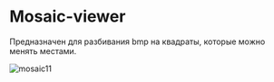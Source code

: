 # Mosaic-viewer

Предназначен для разбивания bmp на квадраты, которые можно менять местами.

![mosaic11](https://user-images.githubusercontent.com/87416228/210401639-9f772def-ed43-4868-9d5d-2027c6080601.png)
